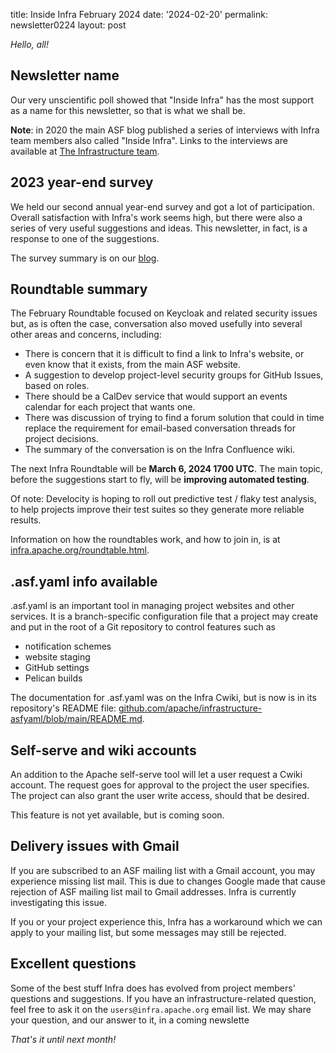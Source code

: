 title: Inside Infra February 2024 
date: '2024-02-20' 
permalink: newsletter0224
layout: post 

_Hello, all!_

## Newsletter name

Our very unscientific poll showed that "Inside Infra" has the most support as a name for this newsletter, so that is what we shall be. 

**Note**: in 2020 the main ASF blog published a series of interviews with Infra team members also called "Inside Infra". Links to the interviews are available at <a href="https://cwiki.apache.org/confluence/display/INFRA/The+Infrastructure+team" target="_blank">The Infrastructure team</a>.

## 2023 year-end survey

We held our second annual year-end survey and got a lot of participation. Overall satisfaction with Infra's work seems high, but there were also a series of very useful suggestions and ideas. This newsletter, in fact, is a response to one of the suggestions.

The survey summary is on our <a href="https://infra.apache.org/blog/2023%20Infra%20Survey%20Results.html" target="_blank">blog</a>.

## Roundtable summary

The February Roundtable focused on Keycloak and related security issues but, as is often the case, conversation also moved usefully into several other areas and concerns, including:

  - There is concern that it is difficult to find a link to Infra's website, or even know that it exists, from the main ASF website.
  - A suggestion to develop project-level security groups for GitHub Issues, based on roles.
  - There should be a CalDev service that would support an events calendar for each project that wants one.
  - There was discussion of trying to find a forum solution that could in time replace the requirement for email-based conversation threads for project decisions.
  - The summary of the conversation is on the Infra Confluence wiki.

The next Infra Roundtable will be **March 6, 2024 1700 UTC**. The main topic, before the suggestions start to fly, will be **improving automated testing**.

Of note: Develocity is hoping to roll out predictive test / flaky test analysis, to help projects improve their test suites so they generate more reliable results.

Information on how the roundtables work, and how to join in, is at <a href="https://infra.apache.org/roundtable.html" target="_blank">infra.apache.org/roundtable.html</a>.

## .asf.yaml info available

.asf.yaml is an important tool in managing project websites and other services. It is a branch-specific configuration file that a project may create and put in the root of a Git repository to control features such as

  - notification schemes
  - website staging
  - GitHub settings
  - Pelican builds

The documentation for .asf.yaml  was on the Infra Cwiki, but is now is in its repository's README file: <a href="https://github.com/apache/infrastructure-asfyaml/blob/main/README.md" target="_blank">github.com/apache/infrastructure-asfyaml/blob/main/README.md</a>.

## Self-serve and wiki accounts

An addition to the Apache self-serve tool will let a user request a Cwiki account. The request goes for approval to the project the user specifies. The project can also grant the user write access, should that be desired.

This feature is not yet available, but is coming soon.

## Delivery issues with Gmail

If you are subscribed to an ASF mailing list with a Gmail account, you may experience missing list mail. This is due to changes Google made that cause rejection of ASF mailing list mail to Gmail addresses. Infra is currently investigating this issue.

If you or your project experience this, Infra has a workaround which we can apply to your mailing list, but some messages may
still be rejected.

## Excellent questions

Some of the best stuff Infra does has evolved from project members' questions and suggestions. If you have an infrastructure-related question, feel free to ask it on the `users@infra.apache.org` email list. We may share your question, and our answer to it, in a coming newslette

_That's it until next month!_
